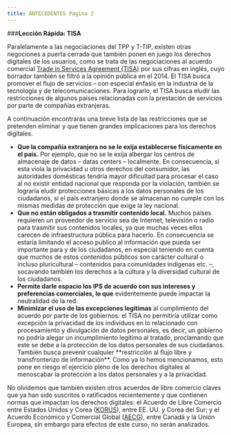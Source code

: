 ```yaml
---
title: ANTECEDENTES Página 2
---
```


###**Lección Rápida: TISA** 

Paralelamente a las negociaciones del TPP y T-TIP, existen otras negociones a puerta cerrada que también ponen en juego los derechos digitales de los usuarios, como se trata de las negociaciones al  acuerdo comercial  <a href="https://wikileaks.org/tisa-financial/press.html" target="_blank">Trade in Services Agreement (TISA)</a> por sus cifras en inglés, cuyo  borrador también se filtró a la opinión pública en el 2014. El TISA busca promover el flujo de servicios – con especial énfasis en la industria de la tecnología y de telecomunicaciones. Para lograrlo, el TISA  busca eludir las restricciones de algunos países relacionadas con la prestación de servicios por parte de compañías extranjeras. 

A continuación encontrarás una breve lista de las restricciones que se pretenden eliminar y que tienen grandes implicaciones para los derechos digitales.

<ul><li><b>Que la compañía extranjera no se le exija establecerse físicamente en el país.</b> Por ejemplo, que no se le exija albergar los centros de almacenaje de datos – datas centers – localmente. En consecuencia, si esta viola la privacidad u otros derechos del consumidor,  las autoridades domésticas tendría mayor dificultad para procesar el caso al no existir entidad nacional que responda por la violación, también se lograría eludir protecciones básicas a los datos personales de los ciudadanos, si el país extranjero donde se almacenan no cumple con los mismas medidas de protección que exige la ley nacional.</li>

<li><b>Que no están obligados a trasmitir contenido local.</b> Muchos países requieren un proveedor de servicio sea de Internet, televisión o radio para trasmitir sus contenidos locales, ya que muchas veces ellos carecen de infraestructura pública para hacerlo. En consecuencia se estaría limitando el acceso publico al información que pueda ser importante para y de los ciudadanos, en especial teniendo en cuenta que muchos de estos contenidos públicos son carácter cultural o incluso pluricultural – contenidos para comunidades indígenas etc. –, socavando también los derechos a la cultura y la diversidad cultural de los ciudadanos. </li>

<li><b>Permite darle espacio los IPS de acuerdo con sus intereses y preferencias comerciales, lo que</b> evidentemente puede impactar la neutralidad de la red. </li>

<li><b>Minimizar el uso de las excepciones legítimas</b> al cumplimiento del acuerdo por parte de los gobiernos: el TISA no permitiría utilizar como excepción la privacidad de los individuos en lo relacionado con procesamiento y divulgación de datos personales, es decir, un gobierno no podría alegar un incumplimiento legítimo al tratado, proclamando que este se debe a la protección de los datos personales de sus ciudadanos. También busca prevenir cualquier **restricción al flujo libre y transfronterizo de información**. Como ya lo hemos mencionamos, esto pone en riesgo el ejercicio pleno de los derechos digitales al  menoscabar la protección a los datos personales y a la privacidad. </li>
</ul>

No olvidemos que también existen otros acuerdos de libre comercio claves que ya han sido suscritos o ratificados recientemente y que contienen normas que impactan los derechos digitales:  el Acuerdo de Libre Comercio entre Estados Unidos y Corea (<a href="http://www.ustr.gov/trade-agreements/free-trade-agreements/korus-fta/final-text" target="_blank">KORUS</a>), entre EE. UU. y Corea del Sur; y el Acuerdo Económico y Comercial Global (<a href="http://www.michaelgeist.ca/tech-law-topics/ceta/" target="_blank">AECG</a>), entre Canadá y la Unión Europea, sin embargo para efectos de este curso, no serán analizados.
